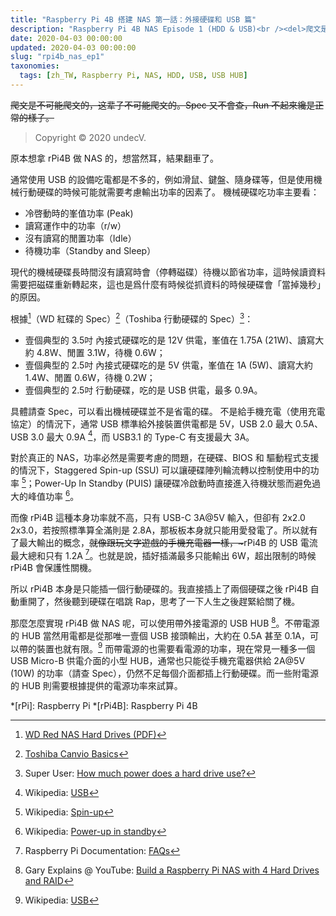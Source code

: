 ```yaml
---
title: "Raspberry Pi 4B 搭建 NAS 第一話：外接硬碟和 USB 篇"
description: "Raspberry Pi 4B NAS Episode 1 (HDD & USB)<br /><del>爬文是不可能爬文的，这辈子不可能爬文的。Spec 又不會查，Run 不起來纔是正常的樣子。</del>"
date: 2020-04-03 00:00:00
updated: 2020-04-03 00:00:00
slug: "rpi4b_nas_ep1"
taxonomies:
  tags: [zh_TW, Raspberry Pi, NAS, HDD, USB, USB HUB]
---
```


<del>爬文是不可能爬文的，这辈子不可能爬文的。Spec 又不會查，Run 不起來纔是正常的樣子。</del>

> Copyright © 2020 undecV.

原本想拿 rPi4B 做 NAS 的，想當然耳，結果翻車了。

通常使用 USB 的設備吃電都是不多的，例如滑鼠、鍵盤、隨身碟等，但是使用機械行動硬碟的時候可能就需要考慮輸出功率的因素了。
機械硬碟吃功率主要看：

- 冷啓動時的峯值功率 (Peak)
- 讀寫運作中的功率（r/w）
- 沒有讀寫的閒置功率（Idle）
- 待機功率（Standby and Sleep）

現代的機械硬碟長時間沒有讀寫時會（停轉磁碟）待機以節省功率，這時候讀資料需要把磁碟重新轉起來，這也是爲什麼有時候從抓資料的時候硬碟會「當掉幾秒」的原因。

根據[^1]（WD 紅碟的 Spec）[^2]（Toshiba 行動硬碟的 Spec）[^3]：

- 壹個典型的 3.5吋 內接式硬碟吃的是 12V 供電，峯值在 1.75A (21W)、讀寫大約 4.8W、閒置 3.1W，待機 0.6W；
- 壹個典型的 2.5吋 內接式硬碟吃的是 5V 供電，峯值在 1A (5W)、讀寫大約 1.4W、閒置 0.6W，待機 0.2W；
- 壹個典型的 2.5吋 行動硬碟，吃的是 USB 供電，最多 0.9A。

具體請查 Spec，可以看出機械硬碟並不是省電的碟。
不是給手機充電（使用充電協定）的情況下，通常 USB 標準給外接裝置供電都是 5V，USB 2.0 最大 0.5A、USB 3.0 最大 0.9A [^4]，而 USB3.1 的 Type-C 有支援最大 3A。

對於真正的 NAS，功率必然是需要考慮的問題，在硬碟、BIOS 和 驅動程式支援的情況下，Staggered Spin-up (SSU) 可以讓硬碟陣列輪流轉以控制使用中的功率 [^7]；Power-Up In Standby (PUIS) 讓硬碟冷啟動時直接進入待機狀態而避免過大的峰值功率 [^8]。

而像 rPi4B 這種本身功率就不高，只有 USB-C 3A@5V 輸入，但卻有 2x2.0 2x3.0，若按照標準算全滿則是 2.8A，那板板本身就只能用愛發電了。所以就有了最大輸出的概念，<del>就像跟玩文字遊戲的手機充電器一樣，~</del>rPi4B 的 USB 電流最大總和只有 1.2A [^5]。也就是說，插好插滿最多只能輸出 6W，超出限制的時候 rPi4B 會保護性關機。

所以 rPi4B 本身是只能插一個行動硬碟的。我直接插上了兩個硬碟之後 rPi4B 自動重開了，然後聽到硬碟在唱跳 Rap，思考了一下人生之後趕緊給關了機。

那麼怎麼實現 rPi4B 做 NAS 呢，可以使用帶外接電源的 USB HUB [^6]。不帶電源的 HUB 當然用電都是從那唯一壹個 USB 接頭輸出，大約在 0.5A 甚至 0.1A，可以帶的裝置也就有限。[^4] 而帶電源的也需要看電源的功率，現在常見一種多一個 USB Micro-B 供電介面的小型 HUB，通常也只能從手機充電器供給 2A@5V (10W) 的功率（請查 Spec），仍然不足每個介面都插上行動硬碟。而一些附電源的 HUB 則需要根據提供的電源功率來試算。

*[rPi]: Raspberry Pi
*[rPi4B]: Raspberry Pi 4B

[^1]: [WD Red NAS Hard Drives (PDF)](http://products.wdc.com/library/SpecSheet/ENG/2879-800002.pdf)
[^2]: [Toshiba Canvio Basics](https://www.toshiba-storage.com/products/toshiba-portable-hard-drives-canvio-basics-2/)
[^3]: Super User: [How much power does a hard drive use?](https://superuser.com/questions/565653/how-much-power-does-a-hard-drive-use)
[^4]: Wikipedia: [USB](https://en.wikipedia.org/wiki/USB)
[^5]: Raspberry Pi Documentation: [FAQs](https://www.raspberrypi.org/documentation/faqs/#pi-power)
[^6]: Gary Explains @ YouTube: [Build a Raspberry Pi NAS with 4 Hard Drives and RAID](https://youtu.be/O-FfOWdZAQ4)
[^7]: Wikipedia: [Spin-up](https://en.wikipedia.org/wiki/Spin-up)
[^8]: Wikipedia: [Power-up in standby](https://en.wikipedia.org/wiki/Power-up_in_standby)
